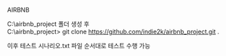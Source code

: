 AIRBNB 

C:\airbnb_project 폴더 생성 후 <br>
C:\airbnb_project> git clone https://github.com/indie2k/airbnb_project.git .

이후 테스트 시나리오.txt 파일 순서대로 테스트 수행 가능
